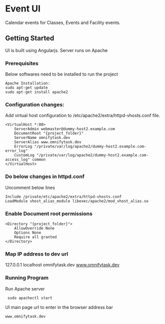 # Event UI 

Calendar events for Classes, Events and Facility events.

## Getting Started

UI is built using Angularjs.
Server runs on Apache

### Prerequisites

Below softwares need to be installed to run the project

```
Apache Installation:
sudo apt-get update
sudo apt-get install apache2
```

### Configuration changes:
Add virtual host configuration to /etc/apache2/extra/httpd-vhosts.conf file.
```
<VirtualHost *:80>
    ServerAdmin webmaster@dummy-host2.example.com
    DocumentRoot "{project_folder}"
    ServerName omnifytask.dev
    ServerAlias www.omnifytask.dev
    ErrorLog "/private/var/log/apache2/dummy-host2.example.com-error_log"
    CustomLog "/private/var/log/apache2/dummy-host2.example.com-access_log" common
</VirtualHost>
```

### Do below changes in httpd.conf
Uncomment below lines
```
Include /private/etc/apache2/extra/httpd-vhosts.conf
LoadModule vhost_alias_module libexec/apache2/mod_vhost_alias.so
```

### Enable Document root permissions 
```
<Directory "{project_folder}">
    AllowOverride None
    Options None
    Require all granted
</Directory>
```

### Map IP address to dev url
127.0.0.1       localhost omnifytask.dev www.omnifytask.dev

### Running Program

Run Apache server

```
 sudo apachectl start
```

UI main page url to enter in the browser address bar

```
www.omnifytask.dev
```

